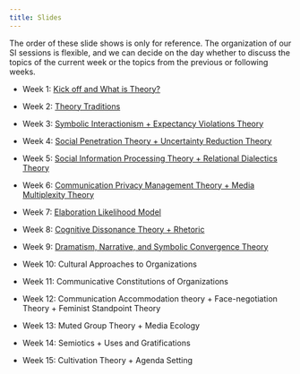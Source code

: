 ```yaml
---
title: Slides
---
```


The order of these slide shows is only for reference. The organization of our SI sessions is flexible, and we can decide on the day whether to discuss the topics of the current week or the topics from the previous or following weeks.

- Week 1: [Kick off and What is Theory?](https://comm2100.kristenjz.com/files/week_1.pdf)

- Week 2: [Theory Traditions](https://comm2100.kristenjz.com/files/week_2.pdf)

- Week 3: [Symbolic Interactionism + Expectancy Violations Theory](https://comm2100.kristenjz.com/files/week_3.pdf)

- Week 4: [Social Penetration Theory + Uncertainty Reduction Theory](https://comm2100.kristenjz.com/files/week_4.pdf)

- Week 5: [Social Information Processing Theory + Relational Dialectics Theory](https://comm2100.kristenjz.com/files/week_5.pdf)

- Week 6: [Communication Privacy Management Theory + Media Multiplexity Theory](https://comm2100.kristenjz.com/files/week_6.pdf)

- Week 7: [Elaboration Likelihood Model](https://comm2100.kristenjz.com/files/week_7.pdf)

- Week 8: [Cognitive Dissonance Theory + Rhetoric](https://comm2100.kristenjz.com/files/week_8.pdf)

- Week 9: [Dramatism, Narrative, and Symbolic Convergence Theory](https://comm2100.kristenjz.com/files/week_9.pdf)

- Week 10: Cultural Approaches to Organizations

- Week 11: Communicative Constitutions of Organizations

- Week 12: Communication Accommodation theory + Face-negotiation Theory + Feminist Standpoint Theory

- Week 13: Muted Group Theory + Media Ecology

- Week 14: Semiotics + Uses and Gratifications

- Week 15: Cultivation Theory + Agenda Setting

  






